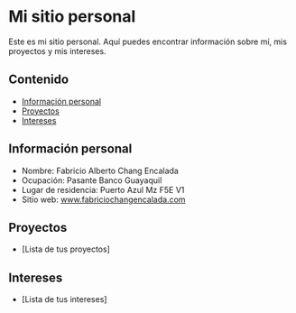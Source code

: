 # Mi sitio personal
Este es mi sitio personal. Aquí puedes encontrar información sobre mí, mis
proyectos y mis intereses.
## Contenido
* [Información personal](#información-personal)
* [Proyectos](#proyectos)
* [Intereses](#intereses)
## Información personal
* Nombre: Fabricio Alberto Chang Encalada
* Ocupación: Pasante Banco Guayaquil
* Lugar de residencia: Puerto Azul Mz F5E V1
* Sitio web: www.fabriciochangencalada.com
## Proyectos
* [Lista de tus proyectos]
## Intereses
* [Lista de tus intereses]

